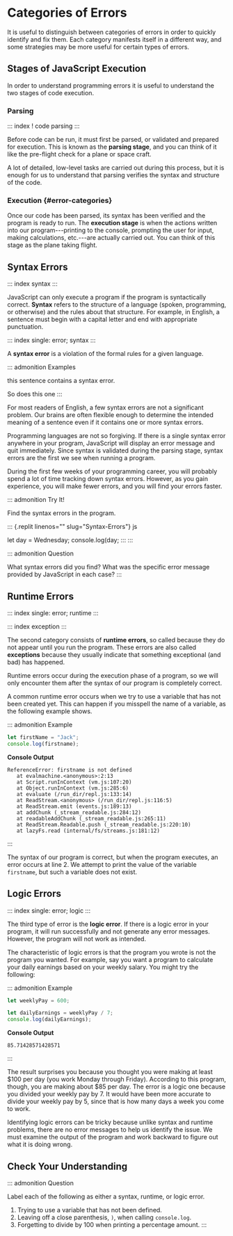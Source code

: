 # Categories of Errors

It is useful to distinguish between categories of errors in order to
quickly identify and fix them. Each category manifests itself in a
different way, and some strategies may be more useful for certain types
of errors.

## Stages of JavaScript Execution

In order to understand programming errors it is useful to understand the
two stages of code execution.

### Parsing

::: index
! code parsing
:::

Before code can be run, it must first be parsed, or validated and
prepared for execution. This is known as the **parsing stage**, and you
can think of it like the pre-flight check for a plane or space craft.

A lot of detailed, low-level tasks are carried out during this process,
but it is enough for us to understand that parsing verifies the syntax
and structure of the code.

### Execution {#error-categories}

Once our code has been parsed, its syntax has been verified and the
program is ready to run. The **execution stage** is when the actions
written into our program\-\--printing to the console, prompting the user
for input, making calculations, etc.\-\--are actually carried out. You
can think of this stage as the plane taking flight.

## Syntax Errors

::: index
syntax
:::

JavaScript can only execute a program if the program is syntactically
correct. **Syntax** refers to the structure of a language (spoken,
programming, or otherwise) and the rules about that structure. For
example, in English, a sentence must begin with a capital letter and end
with appropriate punctuation.

::: index
single: error; syntax
:::

A **syntax error** is a violation of the formal rules for a given
language.

::: admonition
Examples

this sentence contains a syntax error.

So does this one
:::

For most readers of English, a few syntax errors are not a significant
problem. Our brains are often flexible enough to determine the intended
meaning of a sentence even if it contains one or more syntax errors.

Programming languages are not so forgiving. If there is a single syntax
error anywhere in your program, JavaScript will display an error message
and quit immediately. Since syntax is validated during the parsing
stage, syntax errors are the first we see when running a program.

During the first few weeks of your programming career, you will probably
spend a lot of time tracking down syntax errors. However, as you gain
experience, you will make fewer errors, and you will find your errors
faster.

::: admonition
Try It!

Find the syntax errors in the program.

::: {.replit linenos="" slug="Syntax-Errors"}
js

let day = Wednesday; console.log(day;
:::
:::

::: admonition
Question

What syntax errors did you find? What was the specific error message
provided by JavaScript in each case?
:::

## Runtime Errors

::: index
single: error; runtime
:::

::: index
exception
:::

The second category consists of **runtime errors**, so called because
they do not appear until you run the program. These errors are also
called **exceptions** because they usually indicate that something
exceptional (and bad) has happened.

Runtime errors occur during the execution phase of a program, so we will
only encounter them after the syntax of our program is completely
correct.

A common runtime error occurs when we try to use a variable that has not
been created yet. This can happen if you misspell the name of a
variable, as the following example shows.

::: admonition
Example

``` {.js linenos=""}
let firstName = "Jack";
console.log(firstname);
```

**Console Output**

    ReferenceError: firstname is not defined
       at evalmachine.<anonymous>:2:13
       at Script.runInContext (vm.js:107:20)
       at Object.runInContext (vm.js:285:6)
       at evaluate (/run_dir/repl.js:133:14)
       at ReadStream.<anonymous> (/run_dir/repl.js:116:5)
       at ReadStream.emit (events.js:189:13)
       at addChunk (_stream_readable.js:284:12)
       at readableAddChunk (_stream_readable.js:265:11)
       at ReadStream.Readable.push (_stream_readable.js:220:10)
       at lazyFs.read (internal/fs/streams.js:181:12)
:::

The syntax of our program is correct, but when the program executes, an
error occurs at line 2. We attempt to print the value of the variable
`firstname`, but such a variable does not exist.

## Logic Errors

::: index
single: error; logic
:::

The third type of error is the **logic error**. If there is a logic
error in your program, it will run successfully and not generate any
error messages. However, the program will not work as intended.

The characteristic of logic errors is that the program you wrote is not
the program you wanted. For example, say you want a program to calculate
your daily earnings based on your weekly salary. You might try the
following:

::: admonition
Example

``` {.js linenos=""}
let weeklyPay = 600;

let dailyEarnings = weeklyPay / 7;
console.log(dailyEarnings);
```

**Console Output**

    85.71428571428571
:::

The result surprises you because you thought you were making at least
\$100 per day (you work Monday through Friday). According to this
program, though, you are making about \$85 per day. The error is a logic
one because you divided your weekly pay by 7. It would have been more
accurate to divide your weekly pay by 5, since that is how many days a
week you come to work.

Identifying logic errors can be tricky because unlike syntax and runtime
problems, there are no error messages to help us identify the issue. We
must examine the output of the program and work backward to figure out
what it is doing wrong.

## Check Your Understanding

::: admonition
Question

Label each of the following as either a syntax, runtime, or logic error.

1.  Trying to use a variable that has not been defined.
2.  Leaving off a close parenthesis, `)`, when calling `console.log`.
3.  Forgetting to divide by 100 when printing a percentage amount.
:::
